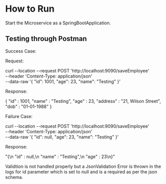 
# How to Run

Start the Microservice as a SpringBootApplication.

## Testing through Postman


Success Case:

Request:

curl --location --request POST 'http://localhost:9090/saveEmployee' \
--header 'Content-Type: application/json' \
--data-raw '{
    "id": 1001,
    "age": 23,
    "name": "Testing"
}'

Response:

{
  "id" : 1001,
  "name" : "Testing",
  "age" : 23,
  "address" : "21, Wilson Street",
  "dob" : "01-01-1988"
}





Failure Case:

curl --location --request POST 'http://localhost:9090/saveEmployee' \
--header 'Content-Type: application/json' \
--data-raw '{
    "id": null,
    "age": 23,
    "name": "Testing"
}'

Response:

"{\n  \"id\" : null,\n  \"name\" : \"Testing\",\n  \"age\" : 23\n}"

Validtion is not handled properly but a JsonValidation Error is thrown in the logs for id parameter which is set to null and is a required as per the json schema.